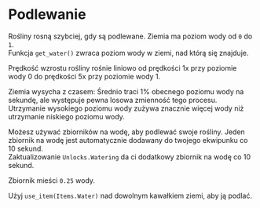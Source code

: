 # Podlewanie
Rośliny rosną szybciej, gdy są podlewane. Ziemia ma poziom wody od `0` do `1`.  
Funkcja `get_water()` zwraca poziom wody w ziemi, nad którą się znajduje.  

Prędkość wzrostu rośliny rośnie liniowo od prędkości 1x przy poziomie wody 0 do prędkości 5x przy poziomie wody 1.  

Ziemia wysycha z czasem: Średnio traci 1% obecnego poziomu wody na sekundę, ale występuje pewna losowa zmienność tego procesu. Utrzymanie wysokiego poziomu wody zużywa znacznie więcej wody niż utrzymanie niskiego poziomu wody.  

Możesz używać zbiorników na wodę, aby podlewać swoje rośliny. Jeden zbiornik na wodę jest automatycznie dodawany do twojego ekwipunku co 10 sekund.  
Zaktualizowanie `Unlocks.Watering` da ci dodatkowy zbiornik na wodę co 10 sekund.  

Zbiornik mieści `0.25` wody.  

Użyj `use_item(Items.Water)` nad dowolnym kawałkiem ziemi, aby ją podlać.